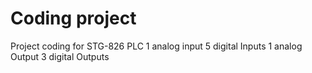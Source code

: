 # Coding project
Project coding for STG-826 PLC
1 analog input
5 digital Inputs
1 analog Output
3 digital Outputs
